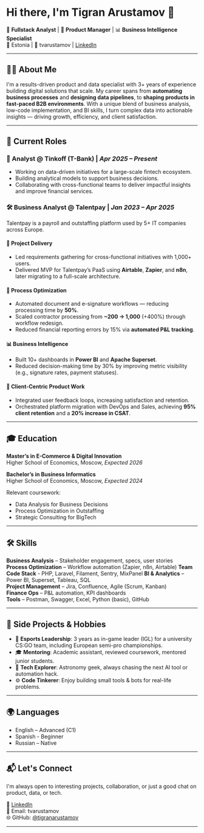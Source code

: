 # Hi there, I'm Tigran Arustamov 👋

🎯 **Fullstack Analyst** | 🧠 **Product Manager** | 📊 **Business Intelligence Specialist**  
📍 Estonia | 📧 tvarustamov | [LinkedIn](https://linkedin.com/in/tigranarustamov)

---

## 👨‍💻 About Me

I'm a results-driven product and data specialist with 3+ years of experience building digital solutions that scale. My career spans from **automating business processes** and **designing data pipelines**, to **shaping products in fast-paced B2B environments**. With a unique blend of business analysis, low-code implementation, and BI skills, I turn complex data into actionable insights — driving growth, efficiency, and client satisfaction.

---

## 🚀 Current Roles

### 🏦 Analyst @ Tinkoff (T-Bank) | *Apr 2025 – Present*
- Working on data-driven initiatives for a large-scale fintech ecosystem.
- Building analytical models to support business decisions.
- Collaborating with cross-functional teams to deliver impactful insights and improve financial services.

### 🛠 Business Analyst @ Talentpay | *Jan 2023 – Apr 2025*
Talentpay is a payroll and outstaffing platform used by 5+ IT companies across Europe.

#### 🚀 Project Delivery
- Led requirements gathering for cross-functional initiatives with 1,000+ users.
- Delivered MVP for Talentpay’s PaaS using **Airtable**, **Zapier**, and **n8n**, later migrating to a full-scale architecture.
  
#### 🔁 Process Optimization
- Automated document and e-signature workflows — reducing processing time by **50%**.
- Scaled contractor processing from **~200 → 1,000** (+400%) through workflow redesign.
- Reduced financial reporting errors by 15% via **automated P&L tracking**.

#### 📊 Business Intelligence
- Built 10+ dashboards in **Power BI** and **Apache Superset**.
- Reduced decision-making time by 30% by improving metric visibility (e.g., signature rates, payment statuses).

#### 🤝 Client-Centric Product Work
- Integrated user feedback loops, increasing satisfaction and retention.
- Orchestrated platform migration with DevOps and Sales, achieving **95% client retention** and a **20% increase in CSAT**.

---

## 🎓 Education

**Master’s in E-Commerce & Digital Innovation**  
Higher School of Economics, Moscow, *Expected 2026*

**Bachelor’s in Business Informatics**  
Higher School of Economics, Moscow, *Expected 2024*

Relevant coursework:  
- Data Analysis for Business Decisions  
- Process Optimization in Outstaffing  
- Strategic Consulting for BigTech  

---

## 🛠 Skills

**Business Analysis** – Stakeholder engagement, specs, user stories  
**Process Optimization** – Workflow automation (Zapier, n8n, Airtable)
**Team Code Stack** - PHP, Laravel, Filament, Sentry, MixPanel
**BI & Analytics** – Power BI, Superset, Tableau, SQL  
**Project Management** – Jira, Confluence, Agile (Scrum, Kanban)  
**Finance Ops** – P&L automation, KPI dashboards  
**Tools** – Postman, Swagger, Excel, Python (basic), GitHub

---

## 🤹 Side Projects & Hobbies

- 👾 **Esports Leadership**: 3 years as in-game leader (IGL) for a university CS:GO team, including European semi-pro championships.  
- 🎓 **Mentoring**: Academic assistant, reviewed coursework, mentored junior students.  
- 🔭 **Tech Explorer**: Astronomy geek, always chasing the next AI tool or automation hack.  
- ⚙️ **Code Tinkerer**: Enjoy building small tools & bots for real-life problems.

---

## 🌍 Languages

- English – Advanced (C1)
- Spanish - Beginner 
- Russian – Native

---

## 📬 Let's Connect

I'm always open to interesting projects, collaboration, or just a good chat on product, data, or tech.

🔗 [LinkedIn](https://linkedin.com/in/tigranarustamov)  
📧 Email: tvarustamov  
🌐 GitHub: [@tigranarustamov](https://github.com/tigranarustamov)

---
